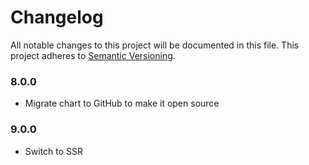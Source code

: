 # Changelog

All notable changes to this project will be documented in this file. This project adheres to [Semantic Versioning](https://semver.org/spec/v2.0.0.html).

### 8.0.0

- Migrate chart to GitHub to make it open source

### 9.0.0

- Switch to SSR
